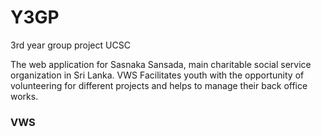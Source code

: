 # Y3GP
3rd year group project UCSC

The web application for Sasnaka Sansada, main charitable
social service organization in Sri Lanka. VWS Facilitates youth
with the opportunity of volunteering for different projects and 
helps to manage their back office works.

### VWS
